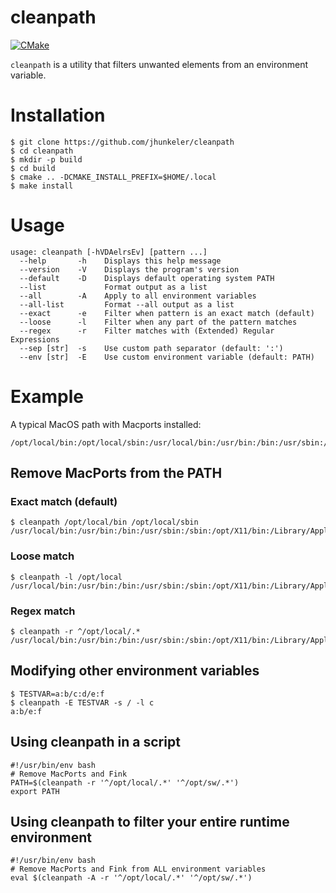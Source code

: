 # cleanpath

[![CMake](https://github.com/jhunkeler/cleanpath/actions/workflows/cmake.yml/badge.svg)](https://github.com/jhunkeler/cleanpath/actions/workflows/cmake.yml)

`cleanpath` is a utility that filters unwanted elements from an environment variable.


# Installation

```shell
$ git clone https://github.com/jhunkeler/cleanpath
$ cd cleanpath
$ mkdir -p build
$ cd build
$ cmake .. -DCMAKE_INSTALL_PREFIX=$HOME/.local
$ make install
```

# Usage

```text
usage: cleanpath [-hVDAelrsEv] [pattern ...]
  --help       -h    Displays this help message
  --version    -V    Displays the program's version
  --default    -D    Displays default operating system PATH 
  --list             Format output as a list
  --all        -A    Apply to all environment variables
  --all-list         Format --all output as a list
  --exact      -e    Filter when pattern is an exact match (default)
  --loose      -l    Filter when any part of the pattern matches
  --regex      -r    Filter matches with (Extended) Regular Expressions 
  --sep [str]  -s    Use custom path separator (default: ':')
  --env [str]  -E    Use custom environment variable (default: PATH)
```

# Example

A typical MacOS path with Macports installed:
```shell
/opt/local/bin:/opt/local/sbin:/usr/local/bin:/usr/bin:/bin:/usr/sbin:/sbin:/opt/X11/bin:/Library/Apple/usr/bin
```

## Remove MacPorts from the PATH

### Exact match (default)
```shell
$ cleanpath /opt/local/bin /opt/local/sbin
/usr/local/bin:/usr/bin:/bin:/usr/sbin:/sbin:/opt/X11/bin:/Library/Apple/usr/bin
```

### Loose match
```shell
$ cleanpath -l /opt/local
/usr/local/bin:/usr/bin:/bin:/usr/sbin:/sbin:/opt/X11/bin:/Library/Apple/usr/bin
```

### Regex match

```shell
$ cleanpath -r ^/opt/local/.*
/usr/local/bin:/usr/bin:/bin:/usr/sbin:/sbin:/opt/X11/bin:/Library/Apple/usr/bin
```

## Modifying other environment variables

```shell
$ TESTVAR=a:b/c:d/e:f
$ cleanpath -E TESTVAR -s / -l c
a:b/e:f
```

## Using cleanpath in a script

```shell
#!/usr/bin/env bash
# Remove MacPorts and Fink
PATH=$(cleanpath -r '^/opt/local/.*' '^/opt/sw/.*')
export PATH
```

## Using cleanpath to filter your entire runtime environment

```shell
#!/usr/bin/env bash
# Remove MacPorts and Fink from ALL environment variables
eval $(cleanpath -A -r '^/opt/local/.*' '^/opt/sw/.*')
```
